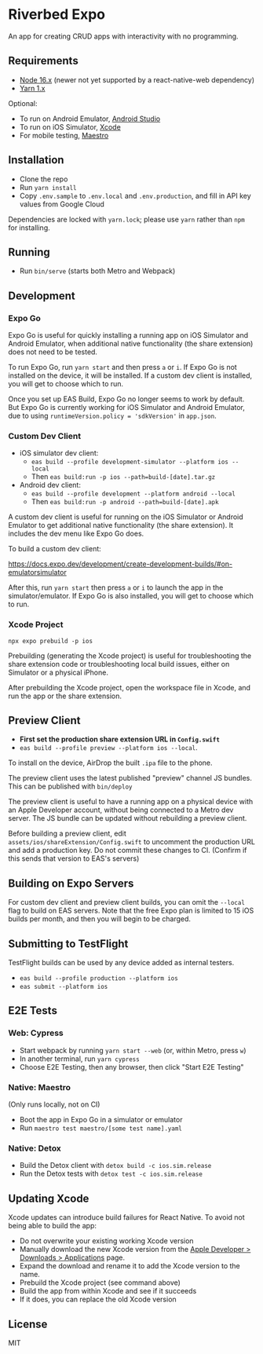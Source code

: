# Riverbed Expo

An app for creating CRUD apps with interactivity with no programming.

## Requirements

- [Node 16.x](https://nodejs.org) (newer not yet supported by a react-native-web dependency)
- [Yarn 1.x](https://classic.yarnpkg.com/lang/en/)

Optional:

- To run on Android Emulator, [Android Studio](https://developer.android.com/studio)
- To run on iOS Simulator, [Xcode](https://developer.apple.com/xcode/)
- For mobile testing, [Maestro](https://maestro.mobile.dev/getting-started/installing-maestro)

## Installation

- Clone the repo
- Run `yarn install`
- Copy `.env.sample` to `.env.local` and `.env.production`, and fill in API key values from Google Cloud

Dependencies are locked with `yarn.lock`; please use `yarn` rather than `npm` for installing.

## Running

- Run `bin/serve` (starts both Metro and Webpack)

## Development

### Expo Go

Expo Go is useful for quickly installing a running app on iOS Simulator and Android Emulator, when additional native functionality (the share extension) does not need to be tested.

To run Expo Go, run `yarn start` and then press `a` or `i`. If Expo Go is not installed on the device, it will be installed. If a custom dev client is installed, you will get to choose which to run.

Once you set up EAS Build, Expo Go no longer seems to work by default. But Expo Go is currently working for iOS Simulator and Android Emulator, due to using `runtimeVersion.policy = 'sdkVersion'` in `app.json`.

### Custom Dev Client

- iOS simulator dev client:
  - `eas build --profile development-simulator --platform ios --local`
  - Then `eas build:run -p ios --path=build-[date].tar.gz`
- Android dev client:
  - `eas build --profile development --platform android --local`
  - Then `eas build:run -p android --path=build-[date].apk`

A custom dev client is useful for running on the iOS Simulator or Android Emulator to get additional native functionality (the share extension). It includes the dev menu like Expo Go does.

To build a custom dev client:

<https://docs.expo.dev/development/create-development-builds/#on-emulatorsimulator>

After this, run `yarn start` then press `a` or `i` to launch the app in the simulator/emulator. If Expo Go is also installed, you will get to choose which to run.

### Xcode Project

`npx expo prebuild -p ios`

Prebuilding (generating the Xcode project) is useful for troubleshooting the share extension code or troubleshooting local build issues, either on Simulator or a physical iPhone.

After prebuilding the Xcode project, open the workspace file in Xcode, and run the app or the share extension.

## Preview Client

- **First set the production share extension URL in `Config.swift`**
- `eas build --profile preview --platform ios --local`.

To install on the device, AirDrop the built `.ipa` file to the phone.

The preview client uses the latest published "preview" channel JS bundles. This can be published with `bin/deploy`

The preview client is useful to have a running app on a physical device with an Apple Developer account, without being connected to a Metro dev server. The JS bundle can be updated without rebuilding a preview client.

Before building a preview client, edit `assets/ios/shareExtension/Config.swift` to uncomment the production URL and add a production key. Do not commit these changes to CI. (Confirm if this sends that version to EAS's servers)

## Building on Expo Servers

For custom dev client and preview client builds, you can omit the `--local` flag to build on EAS servers. Note that the free Expo plan is limited to 15 iOS builds per month, and then you will begin to be charged.

## Submitting to TestFlight

TestFlight builds can be used by any device added as internal testers.

- `eas build --profile production --platform ios`
- `eas submit --platform ios`

## E2E Tests

### Web: Cypress

- Start webpack by running `yarn start --web` (or, within Metro, press `w`)
- In another terminal, run `yarn cypress`
- Choose E2E Testing, then any browser, then click "Start E2E Testing"

### Native: Maestro

(Only runs locally, not on CI)

- Boot the app in Expo Go in a simulator or emulator
- Run `maestro test maestro/[some test name].yaml`

### Native: Detox

- Build the Detox client with `detox build -c ios.sim.release`
- Run the Detox tests with `detox test -c ios.sim.release`

## Updating Xcode

Xcode updates can introduce build failures for React Native. To avoid not being able to build the app:

- Do not overwrite your existing working Xcode version
- Manually download the new Xcode version from the [Apple Developer > Downloads > Applications](https://developer.apple.com/download/applications/) page.
- Expand the download and rename it to add the Xcode version to the name.
- Prebuild the Xcode project (see command above)
- Build the app from within Xcode and see if it succeeds
- If it does, you can replace the old Xcode version

## License

MIT
